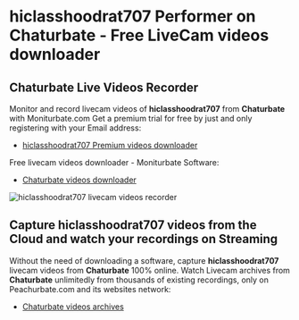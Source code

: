 # hiclasshoodrat707 Performer on Chaturbate - Free LiveCam videos downloader

## Chaturbate Live Videos Recorder

Monitor and record livecam videos of **hiclasshoodrat707** from **Chaturbate** with Moniturbate.com
Get a premium trial for free by just and only registering with your Email address:
* [hiclasshoodrat707 Premium videos downloader](https://moniturbate.com/request-demo-licence-key.html)

Free livecam videos downloader - Moniturbate Software:
* [Chaturbate videos downloader](https://moniturbate.com/moniturbate-download-software.html)

![hiclasshoodrat707 livecam videos recorder](https://peachurnet.com/templates/moniturbate-software.png)


## Capture hiclasshoodrat707 videos from the Cloud and watch your recordings on Streaming

Without the need of downloading a software, capture **hiclasshoodrat707** livecam videos from **Chaturbate** 100% online.
Watch Livecam archives from **Chaturbate** unlimitedly from thousands of existing recordings, only on Peachurbate.com and its websites network:
* [Chaturbate videos archives](https://peachurnet.com/)